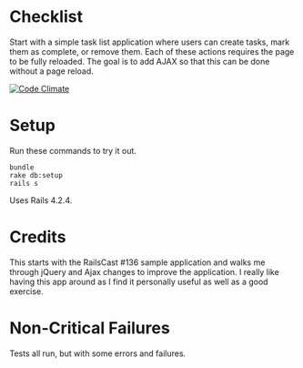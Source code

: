 Checklist
=======

Start with a simple task list application where users can create tasks, mark them as complete, or
remove them.  Each of these actions requires the page to be fully reloaded.  The goal is to add
AJAX so that this can be done without a page reload.

[![Code Climate](https://codeclimate.com/github/sprestage/checklist.png)](https://codeclimate.com/github/sprestage/checklist)


Setup
=======

Run these commands to try it out.

```
bundle
rake db:setup
rails s
```

Uses Rails 4.2.4.

Credits
=======

This starts with the RailsCast #136 sample application and walks me through jQuery and Ajax changes to improve
the application.  I really like having this app around as I find it personally useful as well as a good exercise.


Non-Critical Failures
=======
Tests all run, but with some errors and failures.
